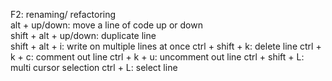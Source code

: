 F2: renaming/ refactoring<br>
alt + up/down: move a line of code up or down<br>
shift + alt + up/down: duplicate line<br>
shift + alt + i: write on multiple lines at once
ctrl + shift + k: delete line
ctrl + k + c: comment out line
ctrl + k + u: uncomment out line
ctrl + shift + L: multi cursor selection
ctrl + L: select line
